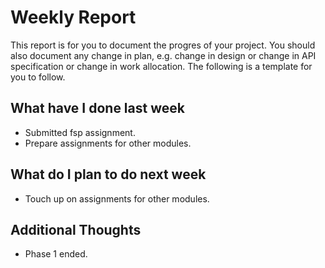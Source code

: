 # Weekly Report

This report is for you to document the progres of your project. You should also document any change in plan, e.g. change in design or change in API specification or change in work allocation. The following is a template for you to follow.

## What have I done last week

-   Submitted fsp assignment.
-   Prepare assignments for other modules.

## What do I plan to do next week

-   Touch up on assignments for other modules.

## Additional Thoughts

-  Phase 1 ended.
